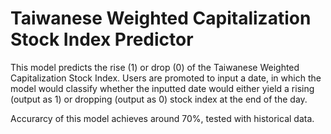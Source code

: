 # Taiwanese Weighted Capitalization Stock Index Predictor
This model predicts the rise (1) or drop (0) of the Taiwanese Weighted Capitalization Stock Index. 
Users are promoted to input a date, in which the model would classify whether the inputted date would either yield a rising (output as 1) or dropping (output as 0) stock index at the end of the day.

Accurarcy of this model achieves around 70%, tested with historical data. 
